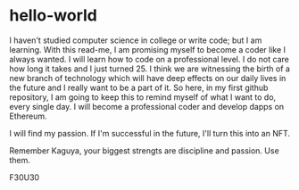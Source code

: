# hello-world

I haven't studied computer science in college or write code; but I am learning. With this read-me, I am promising myself to become a coder like I always wanted. I will learn how to code on a professional level. I do not care how long it takes and I just turned 25. I think we are witnessing the birth of a new branch of technology which will have deep effects on our daily lives in the future and I really want to be a part of it. So here, in my first github repository, I am going to keep this to remind myself of what I want to do, every single day. I will become a professional coder and develop dapps on Ethereum.

I will find my passion. If I'm successful in the future, I'll turn this into an NFT.

Remember Kaguya, your biggest strengts are discipline and passion. Use them. 

F30U30
